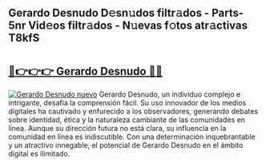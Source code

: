 ## Gerardo Desnudo D𝚎sn𝚞dos filtr𝚊dos - Parts-5nr Vid𝚎os filtr𝚊dos - N𝚞evas f𝚘tos atr𝚊ctivas T8kfS

# <h2><a href="http://mb3tsvh.tromn.icu/?c=Gerardo+Desnudo">🔗👉👉👉 Gerardo Desnudo 🔗🔗</a></h2>

[![Gerardo Desnudo nuevo](https://i.imgur.com/pEAQMta.gif)](http://mb3tsvh.tromn.icu/?c=Gerardo+Desnudo)
Gerardo Desnudo, un individuo complejo e intrigante, desafía la comprensión fácil. Su uso innovador de los medios digitales ha cautivado y enfurecido a los observadores, generando debates sobre identidad, ética y la naturaleza cambiante de las comunidades en línea. Aunque su dirección futura no está clara, su influencia en la comunidad en línea es indiscutible. Con una determinación inquebrantable y un atractivo innegable, el potencial de Gerardo Desnudo en el ámbito digital es ilimitado.
